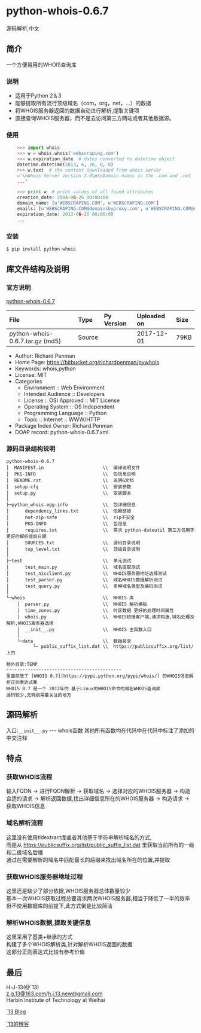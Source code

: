 python-whois-0.6.7 
======================
源码解析,中文


## 简介
一个方便易用的WHOIS查询库

### 说明

- 适用于Python 2＆3
- 能够提取所有流行顶级域名（com，org，net，...）的数据
- 将WHOIS服务器返回的数据自动进行解析,提取关键项
- 直接查询WHOIS服务器，而不是去访问第三方网站或者其他数据源。

### 使用
```python
    >>> import whois
    >>> w = whois.whois('webscraping.com')
    >>> w.expiration_date  # dates converted to datetime object
    datetime.datetime(2013, 6, 26, 0, 0)
    >>> w.text  # the content downloaded from whois server
    u'\nWhois Server Version 2.0\n\nDomain names in the .com and .net 
    ...'

    >>> print w  # print values of all found attributes
    creation_date: 2004-06-26 00:00:00
    domain_name: [u'WEBSCRAPING.COM', u'WEBSCRAPING.COM']
    emails: [u'WEBSCRAPING.COM@domainsbyproxy.com', u'WEBSCRAPING.COM@domainsbyproxy.com']
    expiration_date: 2013-06-26 00:00:00
    ...
```

### 安装

```bash
$ pip install python-whois
```

## 库文件结构及说明

### 官方说明    

[python-whois-0.6.7](https://pypi.python.org/pypi/python-whois)


| File  | Type  | Py Version    | Uploaded on   | Size  |
| :---- | :---- | :------------ | :------------ | :---- |
|python-whois-0.6.7.tar.gz (md5)|Source| |2017-12-01|79KB|


- Author: Richard Penman  
- Home Page: https://bitbucket.org/richardpenman/pywhois  
- Keywords: whois,python  
- License: MIT    
- Categories  
    - Environment :: Web Environment  
    - Intended Audience :: Developers 
    - License :: OSI Approved :: MIT License  
    - Operating System :: OS Independent  
    - Programming Language :: Python  
    - Topic :: Internet :: WWW/HTTP   
- Package Index Owner: Richard.Penman  
- DOAP record: python-whois-0.6.7.xml 

### 源码目录结构说明

```
python-whois-0.6.7      
│  MANIFEST.in                      \\  编译说明文件
│  PKG-INFO                         \\  包信息说明
│  README.rst                       \\  说明&文档
│  setup.cfg                        \\  安装参数
│  setup.py                         \\  安装脚本
│ 
├─python_whois.egg-info             \\  包详细信息
│      dependency_links.txt         \\  依赖链接
│      not-zip-safe                 \\  zip不安全
│      PKG-INFO                     \\  包信息
│      requires.txt                 \\  需求 python-dateutil 第三方包用于更好的解析提取日期
│      SOURCES.txt                  \\  源码目录说明
│      top_level.txt                \\  顶级目录说明
│
├─test                              \\  单元测试
│      test_main.py                 \\  域名提取测试
│      test_nicclient.py            \\  WHOIS服务器地址选择测试
│      test_parser.py               \\  域名WHOIS数据解析测试
│      test_query.py                \\  多种域名类型及编码测试
│       
└─whois                             \\  WHOIS 库
    │  parser.py                    \\  WHOIS 解析模板
    │  time_zones.py                \\  时区数据 更好的处理时间属性 
    │  whois.py                     \\  WHOIS链接客户端,请求构造,域名处理及解析,WHOIS服务器选择
    │  __init__.py                  \\  WHOIS 主函数入口
    │   
    └─data                          \\  数据目录
          └─ public_suffix_list.dat \\  https://publicsuffix.org/list/ 上的

额外目录:TEMP
-------------------------------------------
里面存放了 [WHOIS 0.7](https://pypi.python.org/pypi/whois/) 的WHOIS信息解析正则表达式集
WHOIS 0.7 是一个 2012年的 基于Linux的WHOIS命令的域名WHOIS查询库
源码较少,无特别需要关注的地方
```

## 源码解析
入口:```__init__.py``` --- whois函数
其他所有函数均在代码中在代码中标注了添加的中文注释

## 特点
### 获取WHOIS流程
输入FQDN -> 进行FQDN解析 -> 获取域名 -> 选择对应的WHOIS服务器 -> 构造合适的请求 -> 解析返回数据,找出详细信息所在的WHOIS服务器 -> 构造请求 -> 获取WHOIS信息

### 域名解析流程
这里没有使用tldextract库或者其他基于字符串解析域名的方式,      
而是从 https://publicsuffix.org/list/public_suffix_list.dat 里获取当前所有的一级和二级域名后缀      
通过在需要解析的域名中匹配最长的后缀来找出域名所在的位置,并提取
 
### 获取WHOIS服务器地址过程
这里还是缺少了部分依据,WHOIS服务器总体数量较少      
基本一次WHOIS获取过程总要请求两次WHOIS服务器,相当于降低了一半的效率     
但不使用数据库的前提下,此方式倒是比较简洁

### 解析WHOIS数据,提取关键信息
这里采用了基类+继承的方式       
构建了多个WHOIS解析类,针对解析WHOIS返回的数据.       
这部分正则表达式比较有参考价值

## 最后
H-J-13(@`13)                                         
z.g.13@163.com/h.j.13.new@gmail.com                 
Harbin Institute of Technology at Weihai     

[`13 Blog](http://houjie13.com/)  

[`13的博客](http://www.jianshu.com/u/75156f101757)	